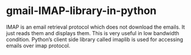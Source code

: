 # gmail-IMAP-library-in-python
IMAP is an email retrieval protocol which does not download the emails. It just reads them and displays them. This is very useful in low bandwidth condition. Python’s client side library called imaplib is used for accessing emails over imap protocol.
